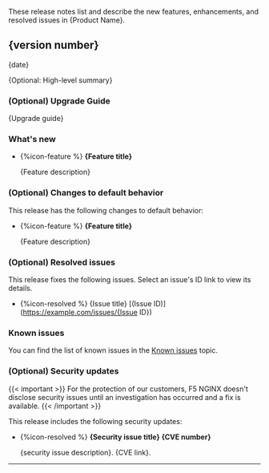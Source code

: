 These release notes list and describe the new features, enhancements, and resolved issues in {Product Name}.

## {version number}

{date}

{Optional: High-level summary}

### (Optional) Upgrade Guide

  {Upgrade guide}

### What's new

- {%icon-feature %} **{Feature title}**

  {Feature description}

### (Optional) Changes to default behavior

This release has the following changes to default behavior:

- {%icon-feature %} **{Feature title}**

  {Feature description}

### (Optional) Resolved issues

This release fixes the following issues. Select an issue's ID link to view its details.

- {%icon-resolved %} {Issue title} [(Issue ID)](https://example.com/issues/{Issue ID})

### Known issues

You can find the list of known issues in the [Known issues](https://example.com/docs/known-issues) topic.

### (Optional) Security updates

{{< important >}}
For the protection of our customers, F5 NGINX doesn't disclose security issues until an investigation has occurred and a fix is available.
{{< /important >}}

This release includes the following security updates:

- {%icon-resolved %} **{Security issue title} {CVE number}**

   {security issue description}. {CVE link}.

---

